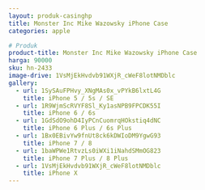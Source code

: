 ```yaml
---
layout: produk-casinghp
title: Monster Inc Mike Wazowsky iPhone Case
categories: apple

# Produk
product-title: Monster Inc Mike Wazowsky iPhone Case
harga: 90000
sku: hn-2433
image-drive: 1VsMjEkHvdvb91WXjR_cWeF8lotNMDblc
gallery:
  - url: 1SySAuFPHvy_XNgMAs0x_vPYkB6lxtL4G
    title: iPhone 5 / 5s / SE
  - url: 1R9WjmScRVYF8Sl_Ky1asNPB9FPCDK55I
    title: iPhone 6 / 6s
  - url: 1GdSdO9ohD4IyPCnCuomrqHOkstiq4dNC
    title: iPhone 6 Plus / 6s Plus
  - url: 1Bx0EBivYw9fnUt8ck6kDWIoDM9YgwG93
    title: iPhone 7 / 8
  - url: 1baWPWe1RtvzLs0iWXi1iNahdSMmOG823
    title: iPhone 7 Plus / 8 Plus
  - url: 1VsMjEkHvdvb91WXjR_cWeF8lotNMDblc
    title: iPhone X
---
```

